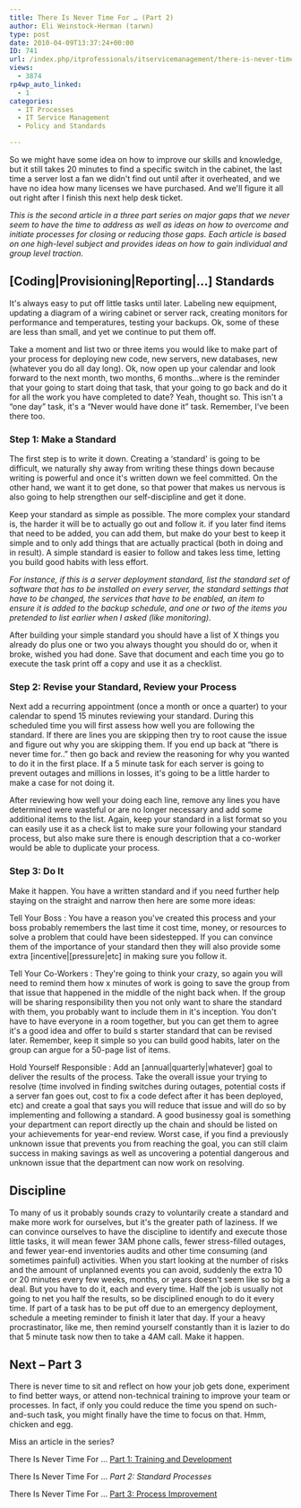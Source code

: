 ```yaml
---
title: There Is Never Time For … (Part 2)
author: Eli Weinstock-Herman (tarwn)
type: post
date: 2010-04-09T13:37:24+00:00
ID: 741
url: /index.php/itprofessionals/itservicemanagement/there-is-never-time-for-part-2/
views:
  - 3874
rp4wp_auto_linked:
  - 1
categories:
  - IT Processes
  - IT Service Management
  - Policy and Standards

---
```

So we might have some idea on how to improve our skills and knowledge, but it still takes 20 minutes to find a specific switch in the cabinet, the last time a server lost a fan we didn't find out until after it overheated, and we have no idea how many licenses we have purchased. And we'll figure it all out right after I finish this next help desk ticket.

_This is the second article in a three part series on major gaps that we never seem to have the time to address as well as ideas on how to overcome and initiate processes for closing or reducing those gaps. Each article is based on one high-level subject and provides ideas on how to gain individual and group level traction._

## [Coding|Provisioning|Reporting|…] Standards

It's always easy to put off little tasks until later. Labeling new equipment, updating a diagram of a wiring cabinet or server rack, creating monitors for performance and temperatures, testing your backups. Ok, some of these are less than small, and yet we continue to put them off.
  
Take a moment and list two or three items you would like to make part of your process for deploying new code, new servers, new databases, new (whatever you do all day long). Ok, now open up your calendar and look forward to the next month, two months, 6 months…where is the reminder that your going to start doing that task, that your going to go back and do it for all the work you have completed to date? Yeah, thought so. This isn't a “one day” task, it's a “Never would have done it” task. Remember, I've been there too. 

### Step 1: Make a Standard

The first step is to write it down. Creating a &#8216;standard' is going to be difficult, we naturally shy away from writing these things down because writing is powerful and once it's written down we feel committed. On the other hand, we want it to get done, so that power that makes us nervous is also going to help strengthen our self-discipline and get it done.
  
Keep your standard as simple as possible. The more complex your standard is, the harder it will be to actually go out and follow it. if you later find items that need to be added, you can add them, but make do your best to keep it simple and to only add things that are actually practical (both in doing and in result). A simple standard is easier to follow and takes less time, letting you build good habits with less effort.
  
_For instance, if this is a server deployment standard, list the standard set of software that has to be installed on every server, the standard settings that have to be changed, the services that have to be enabled, an item to ensure it is added to the backup schedule, and one or two of the items you pretended to list earlier when I asked (like monitoring)._
  
After building your simple standard you should have a list of X things you already do plus one or two you always thought you should do or, when it broke, wished you had done. Save that document and each time you go to execute the task print off a copy and use it as a checklist. 

### Step 2: Revise your Standard, Review your Process

Next add a recurring appointment (once a month or once a quarter) to your calendar to spend 15 minutes reviewing your standard. During this scheduled time you will first assess how well you are following the standard. If there are lines you are skipping then try to root cause the issue and figure out why you are skipping them. If you end up back at “there is never time for..” then go back and review the reasoning for why you wanted to do it in the first place. If a 5 minute task for each server is going to prevent outages and millions in losses, it's going to be a little harder to make a case for not doing it.
  
After reviewing how well your doing each line, remove any lines you have determined were wasteful or are no longer necessary and add some additional items to the list. Again, keep your standard in a list format so you can easily use it as a check list to make sure your following your standard process, but also make sure there is enough description that a co-worker would be able to duplicate your process.

### Step 3: Do It

Make it happen. You have a written standard and if you need further help staying on the straight and narrow then here are some more ideas:

Tell Your Boss
:   You have a reason you've created this process and your boss probably remembers the last time it cost time, money, or resources to solve a problem that could have been sidestepped. If you can convince them of the importance of your standard then they will also provide some extra [incentive|[pressure|etc] in making sure you follow it.

Tell Your Co-Workers
:   They're going to think your crazy, so again you will need to remind them how x minutes of work is going to save the group from that issue that happened in the middle of the night back when. If the group will be sharing responsibility then you not only want to share the standard with them, you probably want to include them in it's inception. You don't have to have everyone in a room together, but you can get them to agree it's a good idea and offer to build s starter standard that can be revised later. Remember, keep it simple so you can build good habits, later on the group can argue for a 50-page list of items.

Hold Yourself Responsible
:   Add an [annual|quarterly|whatever] goal to deliver the results of the process. Take the overall issue your trying to resolve (time involved in finding switches during outages, potential costs if a server fan goes out, cost to fix a code defect after it has been deployed, etc) and create a goal that says you will reduce that issue and will do so by implementing and following a standard. A good businessy goal is something your department can report directly up the chain and should be listed on your achievements for year-end review. Worst case, if you find a previously unknown issue that prevents you from reaching the goal, you can still claim success in making savings as well as uncovering a potential dangerous and unknown issue that the department can now work on resolving.

## Discipline

To many of us it probably sounds crazy to voluntarily create a standard and make more work for ourselves, but it's the greater path of laziness. If we can convince ourselves to have the discipline to identify and execute those little tasks, it will mean fewer 3AM phone calls, fewer stress-filled outages, and fewer year-end inventories audits and other time consuming (and sometimes painful) activities. When you start looking at the number of risks and the amount of unplanned events you can avoid, suddenly the extra 10 or 20 minutes every few weeks, months, or years doesn't seem like so big a deal. But you have to do it, each and every time. Half the job is usually not going to net you half the results, so be disciplined enough to do it every time. If part of a task has to be put off due to an emergency deployment, schedule a meeting reminder to finish it later that day. If your a heavy procrastinator, like me, then remind yourself constantly than it is lazier to do that 5 minute task now then to take a 4AM call. Make it happen.

## Next &#8211; Part 3

There is never time to sit and reflect on how your job gets done, experiment to find better ways, or attend non-technical training to improve your team or processes. In fact, if only you could reduce the time you spend on such-and-such task, you might finally have the time to focus on that. Hmm, chicken and egg. 

Miss an article in the series?
  
There Is Never Time For … [Part 1: Training and Development][1]
  
There Is Never Time For … _Part 2: Standard Processes_
  
There Is Never Time For … [Part 3: Process Improvement][2]

 [1]: /index.php/ITProfessionals/ITProcesses/there-is-never-time-for-part-1 "Read the first article in the series"
 [2]: /index.php/ITProfessionals/ITServiceManagement/there-is-never-time-for-part-3